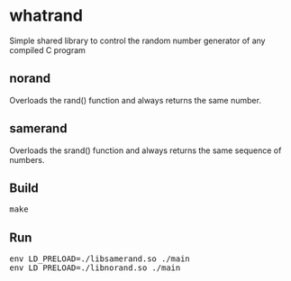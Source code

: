 # whatrand
Simple shared library to control the random number generator of any compiled C program


## norand
Overloads the rand() function and always returns the same number.

## samerand
Overloads the srand() function and always returns the same sequence of numbers.


## Build
<pre>make</pre>

## Run

<pre>env LD_PRELOAD=./libsamerand.so ./main
env LD_PRELOAD=./libnorand.so ./main</pre>



